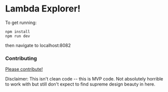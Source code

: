 # Lambda Explorer!

To get running:
```
npm install
npm run dev
```
then navigate to localhost:8082

### Contributing

[Please contribute!](https://github.com/evinism/lambda-explorer/issues)

Disclaimer: This isn't clean code -- this is MVP code. Not absolutely horrible to work with but still don't expect to find supreme design beauty in here.
